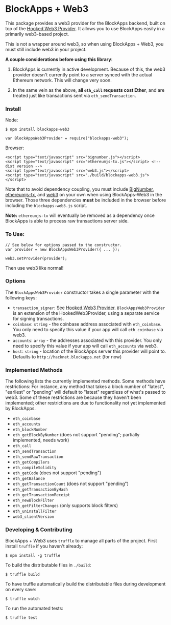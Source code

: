 # BlockApps + Web3

This package provides a web3 provider for the BlockApps backend, built on top of the [Hooked Web3 Provider](https://github.com/ConsenSys/hooked-web3-provider). It allows you to use BlockApps easily in a primarily web3-based project.

This is not a wrapper around web3, so when using BlockApps + Web3, you must still include web3 in your project.

**A couple considerations before using this library**: 

1. BlockApps is currently in active development. Because of this, the web3 provider doesn't currently point to a server synced with the actual Ethereum network. This will change very soon. 

1. In the same vein as the above, **all `eth_call` requests cost Ether**, and are treated just like transactions sent via `eth_sendTransaction`.

### Install

Node:

```
$ npm install blockapps-web3
```

```
var BlockAppsWeb3Provider = require("blockapps-web3");
```

Browser:

```
<script type="text/javascript" src="bignumber.js"></script>
<script type="text/javascript" src="ethereumjs-tx.js"></script> <!-- dist version -->
<script type="text/javascript" src="web3.js"></script>
<script type="text/javascript" src="./build/blockapps-web3.js"></script>
```

Note that to avoid dependency coupling, you must include [BigNumber](https://github.com/MikeMcl/bignumber.js/), [ethereumjs-tx](https://github.com/ethereum/ethereumjs-tx), and [web3](https://github.com/ethereum/web3.js) on your own when using BlockApps-Web3 in the browser. Those three dependencies **must** be included in the browser before including the `blockapps-web3.js` script.

**Note:** `ethereumjs-tx` will eventually be removed as a dependency once BlockApps is able to process raw transactions server side.

### To Use:

```
// See below for options passed to the constructor.
var provider = new BlockAppsWeb3Provider({ ... });

web3.setProvider(provider);
```

Then use web3 like normal!

### Options

The `BlockAppsWeb3Provider` constructor takes a single parameter with the following keys:

* `transaction_signer`: See [Hooked Web3 Provider](https://github.com/ConsenSys/hooked-web3-provider). `BlockAppsWeb3Provider` is an extension of the HookedWeb3Provider, using a separate service for signing transactions.
* `coinbase`: `string` - the coinbase address associated with `eth_coinbase`. You only need to specify this value if your app will call `eth_coinbase` via web3.
* `accounts`: `array` - the addresses associated with this provider. You only need to specify this value if your app will call `eth_accounts` via web3.
* `host`: `string` - location of the BlockApps server this provider will point to. Defaults to `http://hacknet.blockapps.net` (for now)


### Implemented Methods

The following lists the currently implemented methods. Some methods have restrictions: For instance, any method that takes a block number of "latest", "earliest" or "pending" will default to "latest" regardless of what's passed to web3. Some of these restrictions are because they haven't been implemented; other restrictions are due to functionality not yet implemented by BlockApps.

* `eth_coinbase`
* `eth_accounts`
* `eth_blockNumber`
* `eth_getBlockByNumber` (does not support "pending"; partially implemented, needs work)
* `eth_call`
* `eth_sendTransaction`
* `eth_sendRawTransaction`
* `eth_getCompilers`
* `eth_compileSolidity`
* `eth_getCode` (does not support "pending")
* `eth_getBalance`
* `eth_getTransactionCount` (does not support "pending")
* `eth_getTransactionByHash`
* `eth_getTransactionReceipt`
* `eth_newBlockFilter`
* `eth_getFilterChanges` (only supports block filters)
* `eth_uninstallFilter`
* `web3_clientVersion`

### Developing & Contributing

BlockApps + Web3 uses `truffle` to manage all parts of the project. First install `truffle` if you haven't already:

```
$ npm install -g truffle
```

To build the distributable files in `./build`:

```
$ truffle build
```

To have truffle automatically build the distributable files during development on every save:

```
$ truffle watch
```

To run the automated tests:

```
$ truffle test
```


